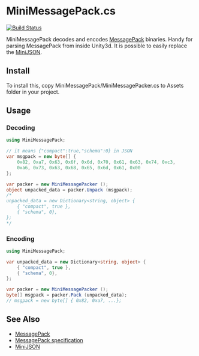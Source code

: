 MiniMessagePack.cs
====

[![Build Status](https://travis-ci.org/shogo82148/MiniMessagePack.svg?branch=master)](https://travis-ci.org/shogo82148/MiniMessagePack)

MiniMessagePack decodes and encodes [MessagePack](http://msgpack.org/) binaries.
Handy for parsing MessagePack from inside Unity3d.
It is possible to easily replace the [MiniJSON](https://gist.github.com/darktable/1411710).

## Install

To install this, copy MiniMessagePack/MiniMessagePacker.cs to Assets folder in your project.

## Usage

### Decoding

``` csharp
using MiniMessagePack;

// it means {"compact":true,"schema":0} in JSON
var msgpack = new byte[] {
    0x82, 0xa7, 0x63, 0x6f, 0x6d, 0x70, 0x61, 0x63, 0x74, 0xc3,
    0xa6, 0x73, 0x63, 0x68, 0x65, 0x6d, 0x61, 0x00
};

var packer = new MiniMessagePacker ();
object unpacked_data = packer.Unpack (msgpack);
/*
unpacked_data = new Dictionary<string, object> {
    { "compact", true },
	{ "schema", 0},
};
*/
```

### Encoding

``` csharp
using MiniMessagePack;

var unpacked_data = new Dictionary<string, object> {
    { "compact", true },
	{ "schema", 0},
};

var packer = new MiniMessagePacker ();
byte[] msgpack = packer.Pack (unpacked_data);
// msgpack = new byte[] { 0x82, 0xa7, ...};
```

## See Also
- [MessagePack](http://msgpack.org)
- [MessagePack specification](https://github.com/msgpack/msgpack/blob/master/spec.md)
- [MiniJSON](https://gist.github.com/darktable/1411710)
